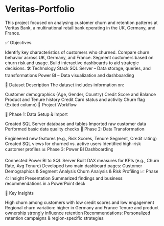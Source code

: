 # Veritas-Portfolio

This project focused on analysing customer churn and retention patterns at Veritas Bank, a multinational retail bank operating in the UK, Germany, and France.

✅ Objectives

Identify key characteristics of customers who churned.
Compare churn behavior across UK, Germany, and France.
Segment customers based on churn risk and usage.
Build interactive dashboards to aid strategic decisions.
🛠️ Technology Stack SQL Server – Data storage, queries, and transformations Power BI – Data visualization and dashboarding

📂 Dataset Description The dataset includes information on:

Customer demographics (Age, Gender, Country)
Credit Score and Balance
Product and Tenure history
Credit Card status and activity
Churn flag (Exited column)
📌 Project Workflow

📁 Phase 1: Data Setup & Import

Created SQL Server database and tables
Imported raw customer data
Performed basic data quality checks
🔧 Phase 2: Data Transformation

Engineered new features (e.g., Risk Scores, Tenure Segment, Credit rating)
Created SQL views for churned vs. active users
Identified high-risk customer profiles
📊 Phase 3: Power BI Dashboarding

Connected Power BI to SQL Server
Built DAX measures for KPIs (e.g., Churn Rate, Avg Tenure)
Developed two main dashboard pages:
Customer Demographics & Segment Analysis
Churn Analysis & Risk Profiling
📈 Phase 4: Insight Presentation Summarized findings and business recommendations in a PowerPoint deck

📌 Key Insights

High churn among customers with low credit scores and low engagement
Regional churn variation: higher in Germany and France
Tenure and product ownership strongly influence retention
Recommendations: Personalized retention campaigns & region-specific strategies
